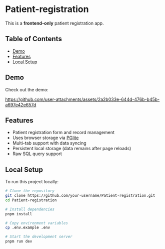 # Patient-registration

This is a **frontend-only** patient registration app.

## Table of Contents

- [Demo](#demo)
- [Features](#features)
- [Local Setup](#local-setup)

## Demo

Check out the demo:

https://github.com/user-attachments/assets/2a2b033e-644d-476b-b45b-a697e42e657d


## Features
- Patient registration form and record management
- Uses browser storage via [PGlite](https://github.com/electric-sql/pglite)
- Multi-tab support with data syncing
- Persistent local storage (data remains after page reloads)
- Raw SQL query support

## Local Setup

To run this project locally:

```bash
# Clone the repository
git clone https://github.com/your-username/Patient-registration.git
cd Patient-registration

# Install dependencies
pnpm install

# Copy environment variables
cp .env.example .env

# Start the development server
pnpm run dev
```
